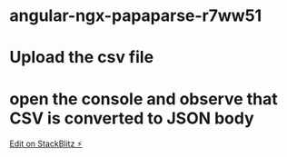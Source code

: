 # angular-ngx-papaparse-r7ww51

# Upload the csv file

# open the console and observe that CSV is converted to JSON body

[Edit on StackBlitz ⚡️](https://stackblitz.com/edit/angular-ngx-papaparse-8mcmhj)
